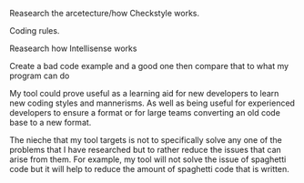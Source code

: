 Reasearch the arcetecture/how Checkstyle works.

Coding rules.

Reasearch how Intellisense works

Create a bad code example and a good one then compare that to what my program can do

My tool could prove useful as a learning aid for new developers to learn new coding styles and mannerisms. As well as being useful for experienced developers to ensure a format or for large teams converting an old code base to a new format.

The nieche that my tool targets is not to specifically solve any one of the problems that I have researched but to rather reduce the issues that can arise from them. For example, my tool will not solve the issue of spaghetti code but it will help to reduce the amount of spaghetti code that is written.

